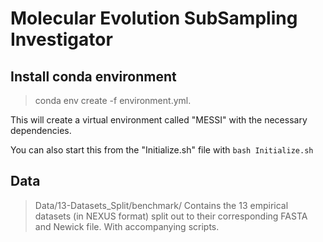 # Molecular Evolution SubSampling Investigator

## Install conda environment
> conda env create -f environment.yml. 

This will create a virtual environment called "MESSI" with the necessary dependencies.

You can also start this from the "Initialize.sh" file with ```bash Initialize.sh```

## Data

> Data/13-Datasets_Split/benchmark/
Contains the 13 empirical datasets (in NEXUS format) split out to their corresponding FASTA and Newick file. With accompanying scripts.


